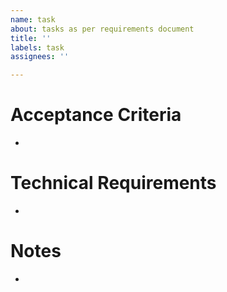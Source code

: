```yaml
---
name: task
about: tasks as per requirements document
title: ''
labels: task
assignees: ''

---
```


# Acceptance Criteria
- 

# Technical Requirements
- 

# Notes
-
